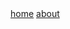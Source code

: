 <!DOCTYPE html>
<html>
    <nav>
        <a href="/home">home</a>
        <!-- <a href="/tags">tags</a>
        <a href="/archive">archive</a> -->
        <a href="/about">about</a>
    </nav>
<head>
    <link rel="stylesheet" href="css/style.css">
</head>
<body>
    <!-- <div class="box">
      <iframe src="https://en.wikipedia.org/" width = "500px" height = "500px">
      </iframe> -->
</html>
